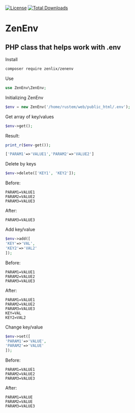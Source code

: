 [![License](https://poser.pugx.org/zenlix/zenenv/license)](https://packagist.org/packages/zenlix/zenenv)
[![Total Downloads](https://poser.pugx.org/zenlix/zenenv/downloads)](https://packagist.org/packages/zenlix/zenenv)

# ZenEnv
PHP class that helps work with .env
----

Install
```sh
composer require zenlix/zenenv
```

Use
```php
use ZenEnv\ZenEnv;
```


Initializing ZenEnv
```php
$env = new ZenEnv('/home/rustem/web/public_html/.env');
```


Get array of key/values
```php
$env->get();
```
Result:
```php
print_r($env-get());
```
```php
['PARAM1'=>'VALUE1','PARAM2'=>'VALUE2']
```


Delete by keys
```php
$env->delete(['KEY1', 'KEY2']);
```
Before:
```shell
PARAM1=VALUE1
PARAM2=VALUE2
PARAM3=VALUE3
```
After:
```shell
PARAM3=VALUE3
```


Add key/value
```php
$env->add([
'KEY'=>'VAL',
'KEY2'=>'VAL2'
]);
```
Before:
```shell
PARAM1=VALUE1
PARAM2=VALUE2
PARAM3=VALUE3
```
After:
```shell
PARAM1=VALUE1
PARAM2=VALUE2
PARAM3=VALUE3
KEY=VAL
KEY2=VAL2
```


Change key/value
```php
$env->set([
'PARAM1'=>'VALUE',
'PARAM2'=>'VALUE'
]);
```
Before:
```shell
PARAM1=VALUE1
PARAM2=VALUE2
PARAM3=VALUE3
```
After:
```shell
PARAM1=VALUE
PARAM2=VALUE
PARAM3=VALUE3
```
